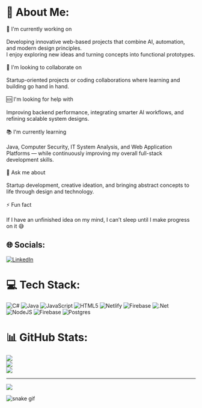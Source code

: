 # 💫 About Me:
🧠 I'm currently working on<br><br>Developing innovative web-based projects that combine AI, automation, and modern design principles.<br>I enjoy exploring new ideas and turning concepts into functional prototypes.<br><br>🤝 I'm looking to collaborate on<br><br>Startup-oriented projects or coding collaborations where learning and building go hand in hand.<br><br>🆘 I'm looking for help with<br><br>Improving backend performance, integrating smarter AI workflows, and refining scalable system designs.<br><br>📚 I'm currently learning<br><br>Java, Computer Security, IT System Analysis, and Web Application Platforms — while continuously improving my overall full-stack development skills.<br><br>💬 Ask me about<br><br>Startup development, creative ideation, and bringing abstract concepts to life through design and technology.<br><br>⚡ Fun fact<br><br>If I have an unfinished idea on my mind, I can’t sleep until I make progress on it 😅


## 🌐 Socials:
[![LinkedIn](https://img.shields.io/badge/LinkedIn-%230077B5.svg?logo=linkedin&logoColor=white)](https://linkedin.com/in/https://www.linkedin.com/in/enes-yast%C4%B1-1b520b208/) 

# 💻 Tech Stack:
![C#](https://img.shields.io/badge/c%23-%23239120.svg?style=for-the-badge&logo=csharp&logoColor=white) ![Java](https://img.shields.io/badge/java-%23ED8B00.svg?style=for-the-badge&logo=openjdk&logoColor=white) ![JavaScript](https://img.shields.io/badge/javascript-%23323330.svg?style=for-the-badge&logo=javascript&logoColor=%23F7DF1E) ![HTML5](https://img.shields.io/badge/html5-%23E34F26.svg?style=for-the-badge&logo=html5&logoColor=white) ![Netlify](https://img.shields.io/badge/netlify-%23000000.svg?style=for-the-badge&logo=netlify&logoColor=#00C7B7) ![Firebase](https://img.shields.io/badge/firebase-%23039BE5.svg?style=for-the-badge&logo=firebase) ![.Net](https://img.shields.io/badge/.NET-5C2D91?style=for-the-badge&logo=.net&logoColor=white) ![NodeJS](https://img.shields.io/badge/node.js-6DA55F?style=for-the-badge&logo=node.js&logoColor=white) ![Firebase](https://img.shields.io/badge/firebase-a08021?style=for-the-badge&logo=firebase&logoColor=ffcd34) ![Postgres](https://img.shields.io/badge/postgres-%23316192.svg?style=for-the-badge&logo=postgresql&logoColor=white)
# 📊 GitHub Stats:
![](https://github-readme-stats.vercel.app/api?username=enessyasti&theme=shadow_green&hide_border=false&include_all_commits=false&count_private=false)<br/>
![](https://nirzak-streak-stats.vercel.app/?user=enessyasti&theme=shadow_green&hide_border=false)<br/>
![](https://github-readme-stats.vercel.app/api/top-langs/?username=enessyasti&theme=shadow_green&hide_border=false&include_all_commits=false&count_private=false&layout=compact)

---
[![](https://visitcount.itsvg.in/api?id=enessyasti&icon=0&color=0)](https://visitcount.itsvg.in)

<!-- Proudly created with GPRM ( https://gprm.itsvg.in ) -->


![snake gif](https://github.com/enessyasti/enessyasti/blob/output/github-contribution-grid-snake.gif)
